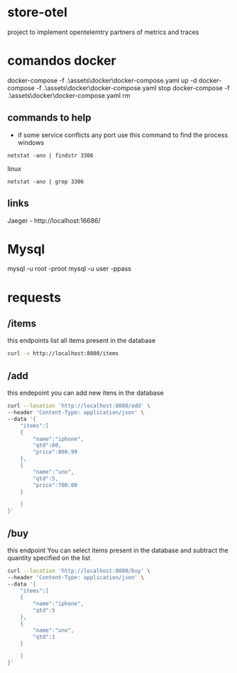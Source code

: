 # store-otel
project to implement opentelemtry partners of metrics and traces



# comandos docker
docker-compose -f .\assets\docker\docker-compose.yaml up -d
docker-compose -f .\assets\docker\docker-compose.yaml stop
docker-compose -f .\assets\docker\docker-compose.yaml rm

## commands to help
- if some service conflicts any port use this command to find the process
windows
```
netstat -ano | findstr 3306
```
linux
```
netstat -ano | grep 3306
```

## links
Jaeger - http://localhost:16686/

# Mysql
 mysql -u root -proot
 mysql -u user -ppass

# requests
## /items

this endpoints list all items present in the database

```bash
curl -v http://localhost:8080/items
```

##  /add

this endepoint you can add new itens in the database

```bash
curl --location 'http://localhost:8080/add' \
--header 'Content-Type: application/json' \
--data '{
    "items":[
    {
        "name":"iphone",
        "qtd":60,
        "price":860.99
    },
    {
        "name":"uno",
        "qtd":5,
        "price":700.00
    }

    ]
}'
```

## /buy

this endpoint You can select items present in the database and subtract the quantity specified on the list
```bash
curl --location 'http://localhost:8080/buy' \
--header 'Content-Type: application/json' \
--data '{
    "items":[
    {
        "name":"iphone",
        "qtd":5
    },
    {
        "name":"uno",
        "qtd":1
    }

    ]
}'
```